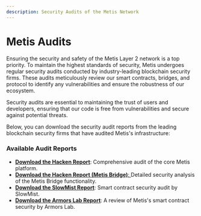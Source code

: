 ```yaml
---
description: Security Audits of the Metis Network
---
```


# Metis Audits

Ensuring the security and safety of the Metis Layer 2 network is a top priority. To maintain the highest standards of security, Metis undergoes regular security audits conducted by industry-leading blockchain security firms. These audits meticulously review our smart contracts, bridges, and protocol to identify any vulnerabilities and ensure the robustness of our ecosystem.

Security audits are essential to maintaining the trust of users and developers, ensuring that our code is free from vulnerabilities and secure against potential threats.

Below, you can download the security audit reports from the leading blockchain security firms that have audited Metis's infrastructure:

### **Available Audit Reports**

* [**Download the Hacken Report**](https://drive.google.com/file/d/1AHDVzVUcRh8ghmfLR8qRfaHpgML7v9vW/view): Comprehensive audit of the core Metis platform.
* [**Download the Hacken Report (Metis Bridge)**: ](https://files.gitbook.com/v0/b/gitbook-x-prod.appspot.com/o/spaces%2FMkexAWdCekeDPPCMOdGs%2Fuploads%2F9VWYLfEEmUHQSTuVyMnV%2FMetisDAO%20Foundation_08092022_SCAudit_Report%20\(2\).pdf?alt=media\&token=96105355-cb31-41e2-b51d-0e167e96885d)Detailed security analysis of the Metis Bridge functionality.
* [**Download the SlowMist Report**](https://drive.google.com/file/d/1d6tjopE25mN50ByLacX8IpoIuWSGKwQ8/view): Smart contract security audit by SlowMist.
* [**Download the Armors Lab Report**](https://drive.google.com/file/d/1yv_PBW-hanMoB50gan4zB2QKsEKNxyOO/view): A review of Metis's smart contract security by Armors Lab.
